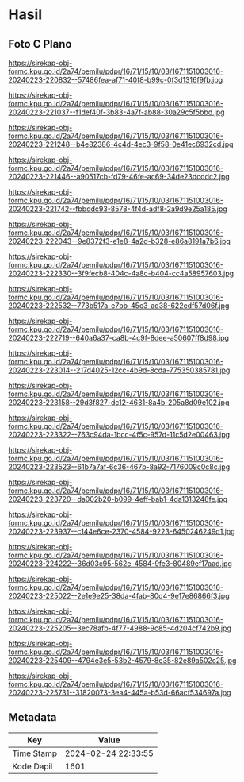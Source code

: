 # Hasil

## Foto C Plano

https://sirekap-obj-formc.kpu.go.id/2a74/pemilu/pdpr/16/71/15/10/03/1671151003016-20240223-220832--57486fea-af71-40f8-b99c-0f3d1316f9fb.jpg

https://sirekap-obj-formc.kpu.go.id/2a74/pemilu/pdpr/16/71/15/10/03/1671151003016-20240223-221037--f1def40f-3b83-4a7f-ab88-30a29c5f5bbd.jpg

https://sirekap-obj-formc.kpu.go.id/2a74/pemilu/pdpr/16/71/15/10/03/1671151003016-20240223-221248--b4e82386-4c4d-4ec3-9f58-0e41ec6932cd.jpg

https://sirekap-obj-formc.kpu.go.id/2a74/pemilu/pdpr/16/71/15/10/03/1671151003016-20240223-221446--a90517cb-fd79-46fe-ac69-34de23dcddc2.jpg

https://sirekap-obj-formc.kpu.go.id/2a74/pemilu/pdpr/16/71/15/10/03/1671151003016-20240223-221742--fbbddc93-8578-4f4d-adf8-2a9d9e25a185.jpg

https://sirekap-obj-formc.kpu.go.id/2a74/pemilu/pdpr/16/71/15/10/03/1671151003016-20240223-222043--9e8372f3-e1e8-4a2d-b328-e86a8191a7b6.jpg

https://sirekap-obj-formc.kpu.go.id/2a74/pemilu/pdpr/16/71/15/10/03/1671151003016-20240223-222330--3f9fecb8-404c-4a8c-b404-cc4a58957603.jpg

https://sirekap-obj-formc.kpu.go.id/2a74/pemilu/pdpr/16/71/15/10/03/1671151003016-20240223-222532--773b517a-e7bb-45c3-ad38-622edf57d06f.jpg

https://sirekap-obj-formc.kpu.go.id/2a74/pemilu/pdpr/16/71/15/10/03/1671151003016-20240223-222719--640a6a37-ca8b-4c9f-8dee-a50607ff8d98.jpg

https://sirekap-obj-formc.kpu.go.id/2a74/pemilu/pdpr/16/71/15/10/03/1671151003016-20240223-223014--217d4025-12cc-4b9d-8cda-775350385781.jpg

https://sirekap-obj-formc.kpu.go.id/2a74/pemilu/pdpr/16/71/15/10/03/1671151003016-20240223-223158--29d3f827-dc12-4631-8a4b-205a8d09e102.jpg

https://sirekap-obj-formc.kpu.go.id/2a74/pemilu/pdpr/16/71/15/10/03/1671151003016-20240223-223322--763c94da-1bcc-4f5c-957d-11c5d2e00463.jpg

https://sirekap-obj-formc.kpu.go.id/2a74/pemilu/pdpr/16/71/15/10/03/1671151003016-20240223-223523--61b7a7af-6c36-467b-8a92-7176009c0c8c.jpg

https://sirekap-obj-formc.kpu.go.id/2a74/pemilu/pdpr/16/71/15/10/03/1671151003016-20240223-223720--da002b20-b099-4eff-bab1-4da1313248fe.jpg

https://sirekap-obj-formc.kpu.go.id/2a74/pemilu/pdpr/16/71/15/10/03/1671151003016-20240223-223937--c144e6ce-2370-4584-9223-6450246249d1.jpg

https://sirekap-obj-formc.kpu.go.id/2a74/pemilu/pdpr/16/71/15/10/03/1671151003016-20240223-224222--36d03c95-562e-4584-9fe3-80489ef17aad.jpg

https://sirekap-obj-formc.kpu.go.id/2a74/pemilu/pdpr/16/71/15/10/03/1671151003016-20240223-225022--2e1e9e25-38da-4fab-80d4-9e17e86866f3.jpg

https://sirekap-obj-formc.kpu.go.id/2a74/pemilu/pdpr/16/71/15/10/03/1671151003016-20240223-225205--3ec78afb-4f77-4988-9c85-4d204cf742b9.jpg

https://sirekap-obj-formc.kpu.go.id/2a74/pemilu/pdpr/16/71/15/10/03/1671151003016-20240223-225409--4794e3e5-53b2-4579-8e35-82e89a502c25.jpg

https://sirekap-obj-formc.kpu.go.id/2a74/pemilu/pdpr/16/71/15/10/03/1671151003016-20240223-225731--31820073-3ea4-445a-b53d-66acf534697a.jpg


## Metadata

| Key        | Value               |
| ---------- | ------------------- |
| Time Stamp | 2024-02-24 22:33:55 |
| Kode Dapil | 1601                |



